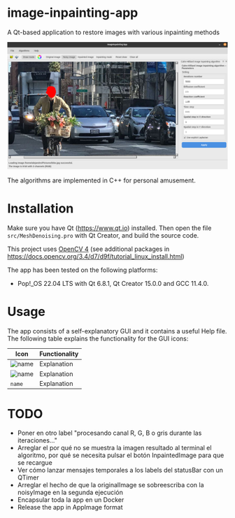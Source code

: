 # image-inpainting-app
A Qt-based application to restore images with various inpainting methods

<p align="center">
  <img src="./assets/app_main.png" alt="Application main window" title="Application main window" />
</p>

The algorithms are implemented in C++ for personal amusement.

# Installation

Make sure you have Qt (https://www.qt.io) installed. Then open the file ```src/MeshDenoising.pro``` with Qt Creator, and build the source code. 

This project uses [OpenCV 4](https://github.com/opencv/opencv/tree/4.10.0) (see additional packages in https://docs.opencv.org/3.4/d7/d9f/tutorial_linux_install.html)

The app has been tested on the following platforms:

* Pop!_OS 22.04 LTS with Qt 6.8.1, Qt Creator 15.0.0 and GCC 11.4.0.

# Usage

The app consists of a self-explanatory GUI and it contains a useful Help file. The following table explains the functionality for the GUI icons:

|Icon       | Functionality |
|---------- | ----------    |
|![name](./path/to/qrc/icon.ico) | Explanation |
|![name](./path/to/qrc/icon.ico) | Explanation |
|`name` | Explanation |

# TODO
* Poner en otro label "procesando canal R, G, B o gris durante las iteraciones..."
* Arreglar el por qué no se muestra la imagen resultado al terminal el algoritmo, por qué se necesita pulsar el botón InpaintedImage para que se recargue
* Ver cómo lanzar mensajes temporales a los labels del statusBar con un QTimer
* Arreglar el hecho de que la originalImage se sobreescriba con la noisyImage en la segunda ejecución
* Encapsular toda la app en un Docker
* Release the app in AppImage format
